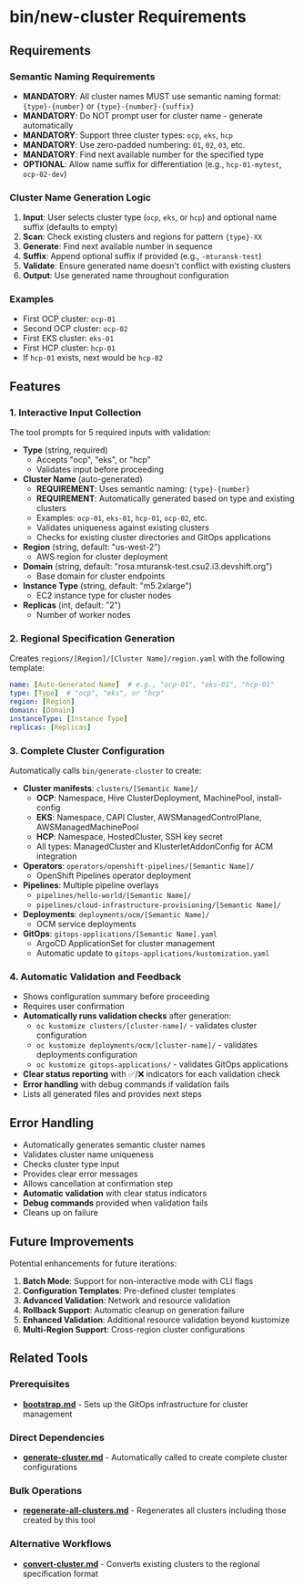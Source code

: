# bin/new-cluster Requirements

## Requirements

### Semantic Naming Requirements
- **MANDATORY**: All cluster names MUST use semantic naming format: `{type}-{number}` or `{type}-{number}-{suffix}`
- **MANDATORY**: Do NOT prompt user for cluster name - generate automatically
- **MANDATORY**: Support three cluster types: `ocp`, `eks`, `hcp`
- **MANDATORY**: Use zero-padded numbering: `01`, `02`, `03`, etc.
- **MANDATORY**: Find next available number for the specified type
- **OPTIONAL**: Allow name suffix for differentiation (e.g., `hcp-01-mytest`, `ocp-02-dev`)

### Cluster Name Generation Logic
1. **Input**: User selects cluster type (`ocp`, `eks`, or `hcp`) and optional name suffix (defaults to empty)
2. **Scan**: Check existing clusters and regions for pattern `{type}-XX`
3. **Generate**: Find next available number in sequence
4. **Suffix**: Append optional suffix if provided (e.g., `-mturansk-test`)
5. **Validate**: Ensure generated name doesn't conflict with existing clusters
6. **Output**: Use generated name throughout configuration

### Examples
- First OCP cluster: `ocp-01`
- Second OCP cluster: `ocp-02`  
- First EKS cluster: `eks-01`
- First HCP cluster: `hcp-01`
- If `hcp-01` exists, next would be `hcp-02`

## Features

### 1. Interactive Input Collection
The tool prompts for 5 required inputs with validation:

- **Type** (string, required)
  - Accepts "ocp", "eks", or "hcp"
  - Validates input before proceeding
- **Cluster Name** (auto-generated)
  - **REQUIREMENT**: Uses semantic naming: `{type}-{number}`
  - **REQUIREMENT**: Automatically generated based on type and existing clusters
  - Examples: `ocp-01`, `eks-01`, `hcp-01`, `ocp-02`, etc.
  - Validates uniqueness against existing clusters
  - Checks for existing cluster directories and GitOps applications
- **Region** (string, default: "us-west-2")
  - AWS region for cluster deployment
- **Domain** (string, default: "rosa.mturansk-test.csu2.i3.devshift.org")
  - Base domain for cluster endpoints
- **Instance Type** (string, default: "m5.2xlarge")
  - EC2 instance type for cluster nodes
- **Replicas** (int, default: "2")
  - Number of worker nodes

### 2. Regional Specification Generation
Creates `regions/[Region]/[Cluster Name]/region.yaml` with the following template:

```yaml
name: [Auto-Generated Name]  # e.g., "ocp-01", "eks-01", "hcp-01"
type: [Type]  # "ocp", "eks", or "hcp"
region: [Region]
domain: [Domain]
instanceType: [Instance Type]
replicas: [Replicas]
```

### 3. Complete Cluster Configuration
Automatically calls `bin/generate-cluster` to create:

- **Cluster manifests**: `clusters/[Semantic Name]/`
  - **OCP**: Namespace, Hive ClusterDeployment, MachinePool, install-config
  - **EKS**: Namespace, CAPI Cluster, AWSManagedControlPlane, AWSManagedMachinePool
  - **HCP**: Namespace, HostedCluster, SSH key secret
  - All types: ManagedCluster and KlusterletAddonConfig for ACM integration
- **Operators**: `operators/openshift-pipelines/[Semantic Name]/`
  - OpenShift Pipelines operator deployment
- **Pipelines**: Multiple pipeline overlays
  - `pipelines/hello-world/[Semantic Name]/`
  - `pipelines/cloud-infrastructure-provisioning/[Semantic Name]/`
- **Deployments**: `deployments/ocm/[Semantic Name]/`
  - OCM service deployments
- **GitOps**: `gitops-applications/[Semantic Name].yaml`
  - ArgoCD ApplicationSet for cluster management
  - Automatic update to `gitops-applications/kustomization.yaml`

### 4. Automatic Validation and Feedback
- Shows configuration summary before proceeding
- Requires user confirmation
- **Automatically runs validation checks** after generation:
  - `oc kustomize clusters/[cluster-name]/` - validates cluster configuration
  - `oc kustomize deployments/ocm/[cluster-name]/` - validates deployments configuration
  - `oc kustomize gitops-applications/` - validates GitOps applications
- **Clear status reporting** with ✅/❌ indicators for each validation check
- **Error handling** with debug commands if validation fails
- Lists all generated files and provides next steps

## Error Handling

- Automatically generates semantic cluster names
- Validates cluster name uniqueness
- Checks cluster type input
- Provides clear error messages
- Allows cancellation at confirmation step
- **Automatic validation** with clear status indicators
- **Debug commands** provided when validation fails
- Cleans up on failure

## Future Improvements

Potential enhancements for future iterations:

1. **Batch Mode**: Support for non-interactive mode with CLI flags
2. **Configuration Templates**: Pre-defined cluster templates
3. **Advanced Validation**: Network and resource validation
4. **Rollback Support**: Automatic cleanup on generation failure
5. **Enhanced Validation**: Additional resource validation beyond kustomize
6. **Multi-Region Support**: Cross-region cluster configurations

## Related Tools

### Prerequisites
- **[bootstrap.md](./bootstrap.md)** - Sets up the GitOps infrastructure for cluster management

### Direct Dependencies
- **[generate-cluster.md](./generate-cluster.md)** - Automatically called to create complete cluster configurations

### Bulk Operations
- **[regenerate-all-clusters.md](./regenerate-all-clusters.md)** - Regenerates all clusters including those created by this tool

### Alternative Workflows
- **[convert-cluster.md](./convert-cluster.md)** - Converts existing clusters to the regional specification format